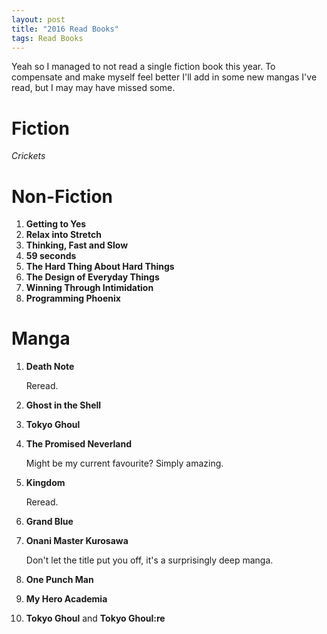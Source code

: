 ```yaml
---
layout: post
title: "2016 Read Books"
tags: Read Books
---
```


Yeah so I managed to not read a single fiction book this year. To compensate and make myself feel better I'll add in some new mangas I've read, but I may may have missed some.

Fiction
=======
*Crickets*

Non-Fiction
===========

1. **Getting to Yes**
1. **Relax into Stretch**
1. **Thinking, Fast and Slow**
1. **59 seconds**
1. **The Hard Thing About Hard Things**
1. **The Design of Everyday Things**
1. **Winning Through Intimidation**
1. **Programming Phoenix**

Manga
=====

1. **Death Note**

    Reread.

1. **Ghost in the Shell**
1. **Tokyo Ghoul**
1. **The Promised Neverland**

    Might be my current favourite? Simply amazing.

1. **Kingdom**

    Reread.

1. **Grand Blue**
1. **Onani Master Kurosawa**

    Don't let the title put you off, it's a surprisingly deep manga.

1. **One Punch Man**
1. **My Hero Academia**
1. **Tokyo Ghoul** and **Tokyo Ghoul:re**

